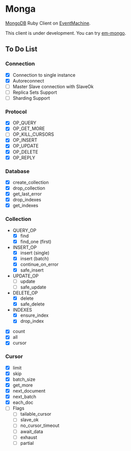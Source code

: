 # Monga

[MongoDB](http://www.mongodb.org/) Ruby Client on [EventMachine](https://github.com/eventmachine/eventmachine).

This client is under development. You can try [em-mongo](https://github.com/bcg/em-mongo).

## To Do List

### Connection
* [x] Connection to single instance
* [x] Autoreconnect
* [ ] Master Slave connection with SlaveOk
* [ ] Replica Sets Support
* [ ] Sharding Support

### Protocol
* [x] OP_QUERY
* [x] OP_GET_MORE
* [ ] OP_KILL_CURSORS
* [x] OP_INSERT
* [x] OP_UPDATE
* [x] OP_DELETE
* [x] OP_REPLY

### Database
* [x] create_collection
* [x] drop_collection
* [x] get_last_error
* [x] drop_indexes
* [x] get_indexes

### Collection
* QUERY_OP
    * [x] find
    * [x] find_one (first)
* INSERT_OP
    * [x] insert (single)
    * [x] insert (batch)
    * [x] continue_on_error
    * [x] safe_insert
* UPDATE_OP
    * [ ] update
    * [ ] safe_update
* DELETE_OP
    * [x] delete
    * [x] safe_delete
* INDEXES
    * [x] ensure_index
    * [x] drop_index
* [x] count
* [x] all
* [x] cursor

### Cursor
* [x] limit
* [x] skip
* [x] batch_size
* [x] get_more
* [x] next_document
* [x] next_batch
* [x] each_doc
* [ ] Flags
    * [ ] tailable_cursor
    * [ ] slave_ok
    * [ ] no_cursor_timeout
    * [ ] await_data
    * [ ] exhaust
    * [ ] partial